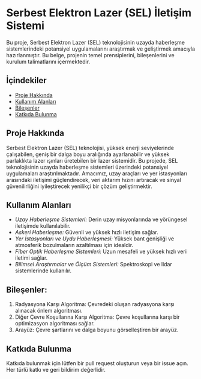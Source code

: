 # Serbest Elektron Lazer (SEL) İletişim Sistemi

Bu proje, Serbest Elektron Lazer (SEL) teknolojisinin uzayda haberleşme sistemlerindeki potansiyel uygulamalarını araştırmak ve geliştirmek amacıyla hazırlanmıştır. Bu belge, projenin temel prensiplerini, bileşenlerini ve kurulum talimatlarını içermektedir.

## İçindekiler

- [Proje Hakkında](#proje-hakkında)
- [Kullanım Alanları](#kullanım-alanları)
- [Bileşenler](#bileşenler)
- [Katkıda Bulunma](#katkıda-bulunma)

## Proje Hakkında

Serbest Elektron Lazer (SEL) teknolojisi, yüksek enerji seviyelerinde çalışabilen, geniş bir dalga boyu aralığında ayarlanabilir ve yüksek parlaklıkta lazer ışınları üretebilen bir lazer sistemidir. Bu projede, SEL teknolojisinin uzayda haberleşme sistemleri üzerindeki potansiyel uygulamaları araştırılmaktadır. Amacımız, uzay araçları ve yer istasyonları arasındaki iletişimi güçlendirecek, veri aktarım hızını artıracak ve sinyal güvenilirliğini iyileştirecek yenilikçi bir çözüm geliştirmektir.

## Kullanım Alanları

- *Uzay Haberleşme Sistemleri:* Derin uzay misyonlarında ve yörüngesel iletişimde kullanılabilir.
- *Askeri Haberleşme:* Güvenli ve yüksek hızlı iletişim sağlar.
- *Yer İstasyonları ve Uydu Haberleşmesi:* Yüksek bant genişliği ve atmosferik bozulmaların azaltılması için idealdir.
- *Fiber Optik Haberleşme Sistemleri:* Uzun mesafeli ve yüksek hızlı veri iletimi sağlar.
- *Bilimsel Araştırmalar ve Ölçüm Sistemleri:* Spektroskopi ve lidar sistemlerinde kullanılır.

## Bileşenler:

1. Radyasyona Karşı Algoritma: Çevredeki oluşan radyasyona karşı alınacak önlem algoritması.
2. Diğer Çevre Koşullarına Karşı Algoritma: Çevre koşullarına karşı bir optimizasyon algoritması sağlar.
3. Arayüz: Çevre şartlarını ve dalga boyunu görselleştiren bir arayüz.

## Katkıda Bulunma

Katkıda bulunmak için lütfen bir pull request oluşturun veya bir issue açın. Her türlü katkı ve geri bildirim değerlidir.
